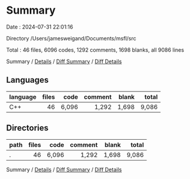 # Summary

Date : 2024-07-31 22:01:16

Directory /Users/jamesweigand/Documents/msfl/src

Total : 46 files,  6096 codes, 1292 comments, 1698 blanks, all 9086 lines

Summary / [Details](details.md) / [Diff Summary](diff.md) / [Diff Details](diff-details.md)

## Languages
| language | files | code | comment | blank | total |
| :--- | ---: | ---: | ---: | ---: | ---: |
| C++ | 46 | 6,096 | 1,292 | 1,698 | 9,086 |

## Directories
| path | files | code | comment | blank | total |
| :--- | ---: | ---: | ---: | ---: | ---: |
| . | 46 | 6,096 | 1,292 | 1,698 | 9,086 |

Summary / [Details](details.md) / [Diff Summary](diff.md) / [Diff Details](diff-details.md)